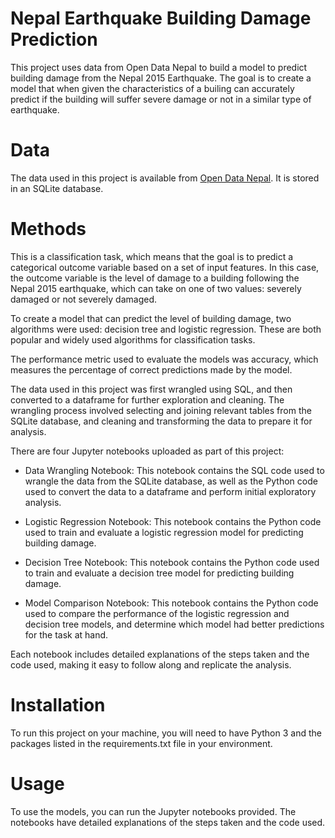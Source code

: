 # Nepal Earthquake Building Damage Prediction
This project uses data from Open Data Nepal to build a model to predict building damage from the Nepal 2015 Earthquake. The goal is to create a model that when given the characteristics of a builing can accurately predict if the building will suffer severe damage or not in a similar type of earthquake.

# Data
The data used in this project is available from [Open Data Nepal](https://opendatanepal.com/). It is stored in an SQLite database. 

# Methods
This is a classification task, which means that the goal is to predict a categorical outcome variable based on a set of input features. In this case, the outcome variable is the level of damage to a building following the Nepal 2015 earthquake, which can take on one of two values: severely damaged or not severely damaged.

To create a model that can predict the level of building damage, two algorithms were used: decision tree and logistic regression. These are both popular and widely used algorithms for classification tasks.

The performance metric used to evaluate the models was accuracy, which measures the percentage of correct predictions made by the model.

The data used in this project was first wrangled using SQL, and then converted to a dataframe for further exploration and cleaning. The wrangling process involved selecting and joining relevant tables from the SQLite database, and cleaning and transforming the data to prepare it for analysis.

There are four Jupyter notebooks uploaded as part of this project:

* Data Wrangling Notebook: This notebook contains the SQL code used to wrangle the data from the SQLite database, as well as the Python code used to convert the data to a dataframe and perform initial exploratory analysis.

* Logistic Regression Notebook: This notebook contains the Python code used to train and evaluate a logistic regression model for predicting building damage.

* Decision Tree Notebook: This notebook contains the Python code used to train and evaluate a decision tree model for predicting building damage.

* Model Comparison Notebook: This notebook contains the Python code used to compare the performance of the logistic regression and decision tree models, and determine which model had better predictions for the task at hand.

Each notebook includes detailed explanations of the steps taken and the code used, making it easy to follow along and replicate the analysis.


# Installation
To run this project on your machine, you will need to have Python 3 and the packages listed in the requirements.txt file in your environment.


# Usage
To use the models, you can run the Jupyter notebooks provided. The notebooks have detailed explanations of the steps taken and the code used.